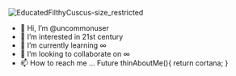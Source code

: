 ![EducatedFilthyCuscus-size_restricted](https://user-images.githubusercontent.com/105605720/168489653-21443f49-9688-4fbc-9a28-86eb7434a170.gif)


- 👋 Hi, I’m @uncommonuser
- 👀 I’m interested in 21st century 
- 🌱 I’m currently learning ∞ 
- 💞️ I’m looking to collaborate on ∞ 
- 📫 How to reach me ... 
     Future<Cortana> thinAboutMe(){
        return cortana;
     }

